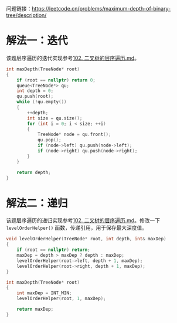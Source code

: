 问题链接：https://leetcode.cn/problems/maximum-depth-of-binary-tree/description/

# 解法一：迭代

该题层序遍历的迭代实现参考[102. 二叉树的层序遍历.md](https://github.com/SakuraMayAi/LintCode/blob/main/Binary%20Tree/102.%20%E4%BA%8C%E5%8F%89%E6%A0%91%E7%9A%84%E5%B1%82%E5%BA%8F%E9%81%8D%E5%8E%86.md)。

```cpp
int maxDepth(TreeNode* root)
{
    if (root == nullptr) return 0;
    queue<TreeNode*> qu;
    int depth = 0;
    qu.push(root);
    while (!qu.empty())
    {
        ++depth;
        int size = qu.size();
        for (int i = 0; i < size; ++i)
        {
            TreeNode* node = qu.front();
            qu.pop();
            if (node->left) qu.push(node->left);
            if (node->right) qu.push(node->right);
        }
    }

    return depth;
}
```

# 解法二：递归

该题层序遍历的递归实现参考[102. 二叉树的层序遍历.md](https://github.com/SakuraMayAi/LintCode/blob/main/Binary%20Tree/102.%20%E4%BA%8C%E5%8F%89%E6%A0%91%E7%9A%84%E5%B1%82%E5%BA%8F%E9%81%8D%E5%8E%86.md)。修改一下 `levelOrderHelper()` 函数，传递引用，用于保存最大深度值。

```cpp
void levelOrderHelper(TreeNode* root, int depth, int& maxDep)
{
    if (root == nullptr) return;
    maxDep = depth > maxDep ? depth : maxDep;
    levelOrderHelper(root->left, depth + 1, maxDep);
    levelOrderHelper(root->right, depth + 1, maxDep);
}

int maxDepth(TreeNode* root)
{
    int maxDep = INT_MIN;
    levelOrderHelper(root, 1, maxDep);

    return maxDep;
}
```
